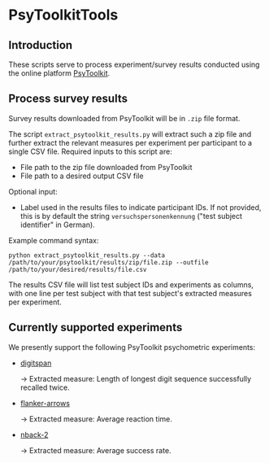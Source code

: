 # PsyToolkitTools

## Introduction
These scripts serve to process experiment/survey results conducted using the online platform [PsyToolkit](https://www.psytoolkit.org/).

## Process survey results
Survey results downloaded from PsyToolkit will be in `.zip` file format. 

The script `extract_psytoolkit_results.py` will extract such a zip file and further extract the relevant measures per experiment per participant to a single CSV file. Required inputs to this script are:
- File path to the zip file downloaded from PsyToolkit
- File path to a desired output CSV file

Optional input:
- Label used in the results files to indicate participant IDs. If not provided, this is by default the string `versuchspersonenkennung` ("test subject identifier" in German).

Example command syntax:
```
python extract_psytoolkit_results.py --data /path/to/your/psytoolkit/results/zip/file.zip --outfile /path/to/your/desired/results/file.csv 
```

The results CSV file will list test subject IDs and experiments as columns, with one line per test subject with that test subject's extracted measures per experiment.

## Currently supported experiments
We presently support the following PsyToolkit psychometric experiments:

- [digitspan](https://www.psytoolkit.org/experiment-library/digitspan.html)

    -> Extracted measure: Length of longest digit sequence successfully recalled twice.

- [flanker-arrows](https://www.psytoolkit.org/experiment-library/flanker_arrows.html)

    -> Extracted measure: Average reaction time.

- [nback-2](https://www.psytoolkit.org/experiment-library/nback2.html)

    -> Extracted measure: Average success rate.
